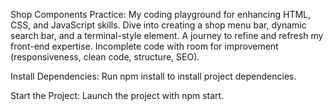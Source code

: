 Shop Components Practice:
My coding playground for enhancing HTML, CSS, and JavaScript skills. Dive into creating a shop menu bar, dynamic search bar, and a terminal-style element. A journey to refine and refresh my front-end expertise. Incomplete code with room for improvement (responsiveness, clean code, structure, SEO).


Install Dependencies:
Run npm install to install project dependencies.

Start the Project:
Launch the project with npm start.
